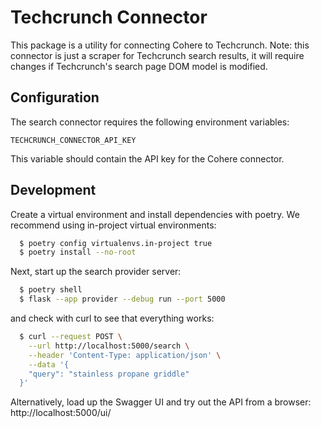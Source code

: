 # Techcrunch Connector

This package is a utility for connecting Cohere to Techcrunch.
Note: this connector is just a scraper for Techcrunch search results,
it will require changes if Techcrunch's search page DOM model is modified.

## Configuration

The search connector requires the following environment variables:

```
TECHCRUNCH_CONNECTOR_API_KEY
```

This variable should contain the API key for the Cohere connector.

## Development

Create a virtual environment and install dependencies with poetry. We recommend using in-project virtual environments:

```bash
  $ poetry config virtualenvs.in-project true
  $ poetry install --no-root
```

Next, start up the search provider server:

```bash
  $ poetry shell
  $ flask --app provider --debug run --port 5000
```

and check with curl to see that everything works:

```bash
  $ curl --request POST \
    --url http://localhost:5000/search \
    --header 'Content-Type: application/json' \
    --data '{
    "query": "stainless propane griddle"
  }'
```

Alternatively, load up the Swagger UI and try out the API from a browser: http://localhost:5000/ui/
